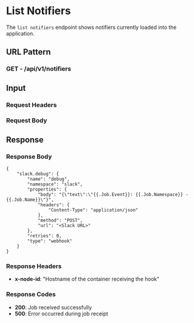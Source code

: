 # List Notifiers #

The `list notifiers` endpoint shows notifiers currently loaded into the application.

## URL Pattern ##

### GET - /api/v1/notifiers ###

## Input ##

### Request Headers ###

### Request Body ###

## Response ##

### Response Body ###

```
{
    "slack.debug": {
        "name": "debug",
        "namespace": "slack",
        "properties": {
            "body": "{\"text\":\"{{.Job.Event}}: {{.Job.Namespace}} - {{.Job.Name}}\"}",
            "headers": {
                "Content-Type": "application/json"
            },
            "method": "POST",
            "url": "<Slack URL>"
        },
        "retries": 0,
        "type": "webhook"
    }
}
```

### Response Headers ###

* **x-node-id**: "Hostname of the container receiving the hook"

### Response Codes ###

* **200**: Job received successfully
* **500**: Error occurred during job receipt
